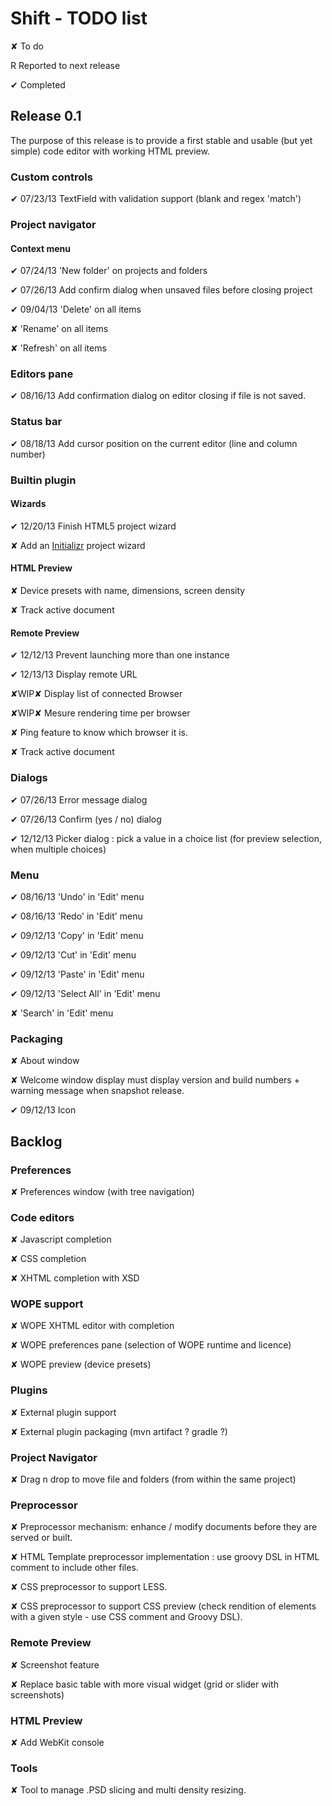 
# Shift - TODO list

<t>✘</t> To do

<c>R</c> Reported to next release

<d>✔</d> Completed

## Release 0.1

The purpose of this release is to provide a first stable and usable (but yet simple) code editor with working HTML preview.


### Custom controls

<d>✔ 07/23/13</d> TextField with validation support (blank and regex 'match')

### Project navigator

#### Context menu  

<d>✔ 07/24/13</d> 'New folder' on projects and folders  

<d>✔ 07/26/13</d> Add confirm dialog when unsaved files before closing project  

<d>✔ 09/04/13</d> 'Delete' on all items  

<t>✘</t> 'Rename' on all items    

<t>✘</t> 'Refresh' on all items

### Editors pane

<d>✔ 08/16/13</d> Add confirmation dialog on editor closing if file is not saved.

### Status bar


<d>✔ 08/18/13</d> Add cursor position on the current editor (line and column number)

### Builtin plugin

#### Wizards

<d>✔ 12/20/13</d> Finish HTML5 project wizard  

<t>✘</t> Add an [Initializr](http://www.initializr.com/) project wizard

#### HTML Preview

<t>✘</t> Device presets with name, dimensions, screen density  

<t>✘</t> Track active document  

#### Remote Preview

<d>✔ 12/12/13</d> Prevent launching more than one instance

<d>✔ 12/13/13</d> Display remote URL

<t>✘WIP✘</t> Display list of connected Browser

<t>✘WIP✘</t> Mesure rendering time per browser

<t>✘</t> Ping feature to know which browser it is.

<t>✘</t> Track active document 


### Dialogs

<d>✔ 07/26/13</d> Error message dialog  

<d>✔ 07/26/13</d> Confirm (yes / no) dialog  

<d>✔ 12/12/13</d> Picker dialog : pick a value in a choice list (for preview selection, when multiple choices)

### Menu

<d>✔ 08/16/13</d> 'Undo' in 'Edit' menu  

<d>✔ 08/16/13</d> 'Redo' in 'Edit' menu  

<d>✔ 09/12/13</d> 'Copy' in 'Edit' menu  

<d>✔ 09/12/13</d> 'Cut' in 'Edit' menu  

<d>✔ 09/12/13</d> 'Paste' in 'Edit' menu  

<d>✔ 09/12/13</d> 'Select All' in 'Edit' menu  

<t>✘</t> 'Search' in 'Edit' menu  

### Packaging

<t>✘</t> About window  

<t>✘</t> Welcome window display must display version and build numbers + warning message when snapshot release.

<d>✔ 09/12/13</d> Icon


## Backlog

### Preferences

<t>✘</t> Preferences window (with tree navigation)

### Code editors

<t>✘</t> Javascript completion  

<t>✘</t> CSS completion  

<t>✘</t> XHTML completion  with XSD

### WOPE support

<t>✘</t> WOPE XHTML editor with completion  

<t>✘</t> WOPE preferences pane (selection of WOPE runtime and licence)  

<t>✘</t> WOPE preview (device presets)

### Plugins

<t>✘</t> External plugin support

<t>✘</t> External plugin packaging (mvn artifact ? gradle ?)

### Project Navigator

<t>✘</t> Drag n drop to move file and folders (from within the same project)

### Preprocessor

<t>✘</t> Preprocessor mechanism: enhance / modify documents before they are served or built.

<t>✘</t> HTML Template preprocessor implementation : use groovy DSL in HTML comment to include other files.

<t>✘</t> CSS preprocessor to support LESS.

<t>✘</t> CSS preprocessor to support CSS preview (check rendition of elements with a given style - use CSS comment and Groovy DSL).

### Remote Preview

<t>✘</t> Screenshot feature

<t>✘</t> Replace basic table with more visual widget (grid or slider with screenshots)

### HTML Preview

<t>✘</t> Add WebKit console  

### Tools

<t>✘</t> Tool to manage .PSD slicing and multi density resizing.
